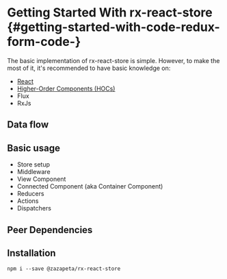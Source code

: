 # Getting Started With rx-react-store {#getting-started-with-code-redux-form-code-}

The basic implementation of rx-react-store is simple. However, to make the most of it, it's recommended to have basic knowledge on:

* [React](https://facebook.github.io/react/)
* [Higher-Order Components \(HOCs\)](https://facebook.github.io/react/docs/higher-order-components.html)
* Flux
* RxJs

## Data flow


## Basic usage

* Store setup
* Middleware
* View Component
* Connected Component \(aka Container Component\)
* Reducers
* Actions
* Dispatchers

## Peer Dependencies

## Installation

```
npm i --save @zazapeta/rx-react-store
```



